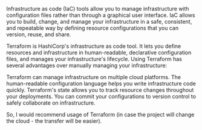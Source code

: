 Infrastructure as code (IaC) tools allow you to manage infrastructure with configuration files rather than through a graphical user interface. IaC allows you to build, change, and manage your infrastructure in a safe, consistent, and repeatable way by defining resource configurations that you can version, reuse, and share.

Terraform is HashiCorp's infrastructure as code tool. It lets you define resources and infrastructure in human-readable, declarative configuration files, and manages your infrastructure's lifecycle. Using Terraform has several advantages over manually managing your infrastructure:

Terraform can manage infrastructure on multiple cloud platforms.
The human-readable configuration language helps you write infrastructure code quickly.
Terraform's state allows you to track resource changes throughout your deployments.
You can commit your configurations to version control to safely collaborate on infrastructure.

So, I would recommend usage of Terraform (in case the project will change the cloud - the transfer will be easier).

